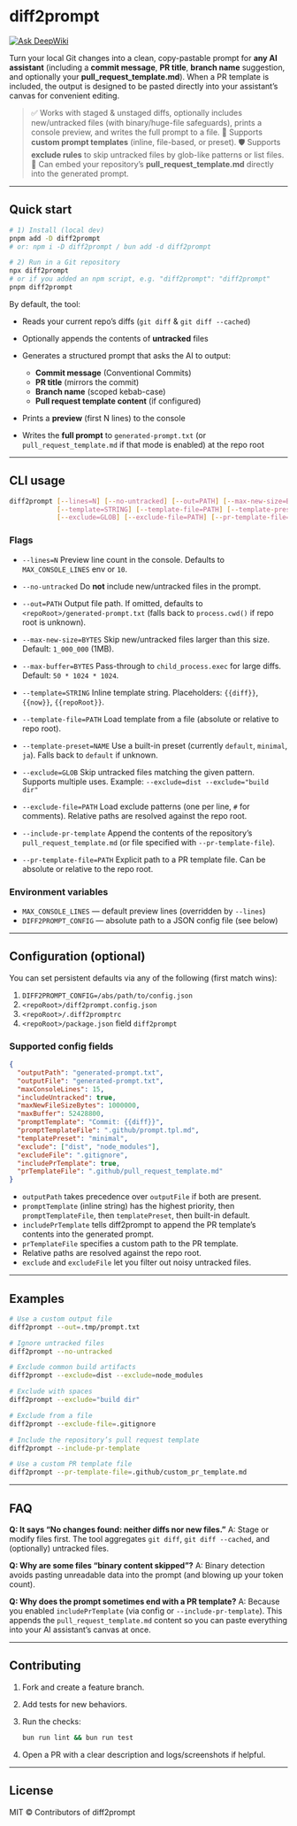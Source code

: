 # diff2prompt

[![Ask DeepWiki](https://deepwiki.com/badge.svg)](https://deepwiki.com/watanabe-1/diff2prompt)

Turn your local Git changes into a clean, copy-pastable prompt for **any AI assistant** (including a **commit message**, **PR title**, **branch name** suggestion, and optionally your **pull_request_template.md**). When a PR template is included, the output is designed to be pasted directly into your assistant’s canvas for convenient editing.

> ✅ Works with staged & unstaged diffs, optionally includes new/untracked files (with binary/huge-file safeguards), prints a console preview, and writes the full prompt to a file.
> 🎨 Supports **custom prompt templates** (inline, file-based, or preset).
> 🛡 Supports **exclude rules** to skip untracked files by glob-like patterns or list files.
> 📝 Can embed your repository’s **pull_request_template.md** directly into the generated prompt.

---

## Quick start

```bash
# 1) Install (local dev)
pnpm add -D diff2prompt
# or: npm i -D diff2prompt / bun add -d diff2prompt

# 2) Run in a Git repository
npx diff2prompt
# or if you added an npm script, e.g. "diff2prompt": "diff2prompt"
pnpm diff2prompt
```

By default, the tool:

- Reads your current repo’s diffs (`git diff` & `git diff --cached`)
- Optionally appends the contents of **untracked** files
- Generates a structured prompt that asks the AI to output:
  - **Commit message** (Conventional Commits)
  - **PR title** (mirrors the commit)
  - **Branch name** (scoped kebab-case)
  - **Pull request template content** (if configured)

- Prints a **preview** (first N lines) to the console
- Writes the **full prompt** to `generated-prompt.txt` (or `pull_request_template.md` if that mode is enabled) at the repo root

---

## CLI usage

```bash
diff2prompt [--lines=N] [--no-untracked] [--out=PATH] [--max-new-size=BYTES] [--max-buffer=BYTES] \
            [--template=STRING] [--template-file=PATH] [--template-preset=NAME] \
            [--exclude=GLOB] [--exclude-file=PATH] [--pr-template-file=PATH] [--include-pr-template]
```

### Flags

- `--lines=N`
  Preview line count in the console. Defaults to `MAX_CONSOLE_LINES` env or `10`.

- `--no-untracked`
  Do **not** include new/untracked files in the prompt.

- `--out=PATH`
  Output file path. If omitted, defaults to `<repoRoot>/generated-prompt.txt`
  (falls back to `process.cwd()` if repo root is unknown).

- `--max-new-size=BYTES`
  Skip new/untracked files larger than this size. Default: `1_000_000` (1MB).

- `--max-buffer=BYTES`
  Pass-through to `child_process.exec` for large diffs. Default: `50 * 1024 * 1024`.

- `--template=STRING`
  Inline template string. Placeholders: `{{diff}}`, `{{now}}`, `{{repoRoot}}`.

- `--template-file=PATH`
  Load template from a file (absolute or relative to repo root).

- `--template-preset=NAME`
  Use a built-in preset (currently `default`, `minimal`, `ja`). Falls back to `default` if unknown.

- `--exclude=GLOB`
  Skip untracked files matching the given pattern. Supports multiple uses.
  Example: `--exclude=dist --exclude="build dir"`

- `--exclude-file=PATH`
  Load exclude patterns (one per line, `#` for comments). Relative paths are resolved against the repo root.

- `--include-pr-template`
  Append the contents of the repository’s `pull_request_template.md` (or file specified with `--pr-template-file`).

- `--pr-template-file=PATH`
  Explicit path to a PR template file. Can be absolute or relative to the repo root.

### Environment variables

- `MAX_CONSOLE_LINES` — default preview lines (overridden by `--lines`)
- `DIFF2PROMPT_CONFIG` — absolute path to a JSON config file (see below)

---

## Configuration (optional)

You can set persistent defaults via any of the following (first match wins):

1. `DIFF2PROMPT_CONFIG=/abs/path/to/config.json`
2. `<repoRoot>/diff2prompt.config.json`
3. `<repoRoot>/.diff2promptrc`
4. `<repoRoot>/package.json` field `diff2prompt`

### Supported config fields

```json
{
  "outputPath": "generated-prompt.txt",
  "outputFile": "generated-prompt.txt",
  "maxConsoleLines": 15,
  "includeUntracked": true,
  "maxNewFileSizeBytes": 1000000,
  "maxBuffer": 52428800,
  "promptTemplate": "Commit: {{diff}}",
  "promptTemplateFile": ".github/prompt.tpl.md",
  "templatePreset": "minimal",
  "exclude": ["dist", "node_modules"],
  "excludeFile": ".gitignore",
  "includePrTemplate": true,
  "prTemplateFile": ".github/pull_request_template.md"
}
```

- `outputPath` takes precedence over `outputFile` if both are present.
- `promptTemplate` (inline string) has the highest priority, then `promptTemplateFile`, then `templatePreset`, then built-in default.
- `includePrTemplate` tells diff2prompt to append the PR template’s contents into the generated prompt.
- `prTemplateFile` specifies a custom path to the PR template.
- Relative paths are resolved against the repo root.
- `exclude` and `excludeFile` let you filter out noisy untracked files.

---

## Examples

```bash
# Use a custom output file
diff2prompt --out=.tmp/prompt.txt

# Ignore untracked files
diff2prompt --no-untracked

# Exclude common build artifacts
diff2prompt --exclude=dist --exclude=node_modules

# Exclude with spaces
diff2prompt --exclude="build dir"

# Exclude from a file
diff2prompt --exclude-file=.gitignore

# Include the repository’s pull request template
diff2prompt --include-pr-template

# Use a custom PR template file
diff2prompt --pr-template-file=.github/custom_pr_template.md
```

---

## FAQ

**Q: It says “No changes found: neither diffs nor new files.”**
A: Stage or modify files first. The tool aggregates `git diff`, `git diff --cached`, and (optionally) untracked files.

**Q: Why are some files “binary content skipped”?**
A: Binary detection avoids pasting unreadable data into the prompt (and blowing up your token count).

**Q: Why does the prompt sometimes end with a PR template?**
A: Because you enabled `includePrTemplate` (via config or `--include-pr-template`). This appends the `pull_request_template.md` content so you can paste everything into your AI assistant’s canvas at once.

---

## Contributing

1. Fork and create a feature branch.

2. Add tests for new behaviors.

3. Run the checks:

   ```bash
   bun run lint && bun run test
   ```

4. Open a PR with a clear description and logs/screenshots if helpful.

---

## License

MIT © Contributors of diff2prompt
